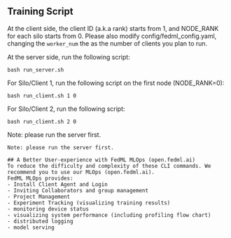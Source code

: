 ## Training Script

At the client side, the client ID (a.k.a rank) starts from 1, and NODE_RANK for each silo starts from 0.
Please also modify config/fedml_config.yaml, changing the `worker_num` the as the number of clients you plan to run.

At the server side, run the following script:
```
bash run_server.sh 
```

For Silo/Client 1, run the following script on the first node (NODE_RANK=0):
```
bash run_client.sh 1 0
```

For Silo/Client 2, run the following script:
```
bash run_client.sh 2 0
```
Note: please run the server first.
```
Note: please run the server first.

## A Better User-experience with FedML MLOps (open.fedml.ai)
To reduce the difficulty and complexity of these CLI commands. We recommend you to use our MLOps (open.fedml.ai).
FedML MLOps provides:
- Install Client Agent and Login
- Inviting Collaborators and group management
- Project Management
- Experiment Tracking (visualizing training results)
- monitoring device status
- visualizing system performance (including profiling flow chart)
- distributed logging
- model serving